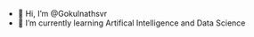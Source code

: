 - 👋 Hi, I’m @Gokulnathsvr
- 👀 I’m currently learning Artifical Intelligence and Data Science
 <!---
Gokulnathsvr/Gokulnathsvr is a ✨ special ✨ repository because its `README.md` (this file) appears on your GitHub profile.
You can click the Preview link to take a look at your changes.
--->
